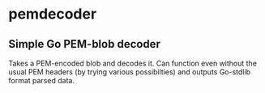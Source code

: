 # pemdecoder
Simple Go PEM-blob decoder
--

Takes a PEM-encoded blob and decodes it. Can function even without the usual PEM headers (by trying various possibilties) and outputs Go-stdlib format parsed data.